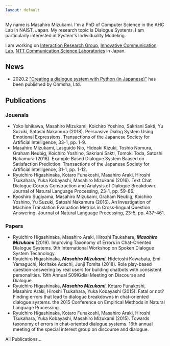 ```yaml
---
layout: default
---
```


My name is Masahiro Mizukami. I'm a PhD of Computer Science in the AHC Lab in NAIST, Japan.
My research topic is Dialogue Systems.
I am particularly interested in System's Individuality Modeling.

I am working on [Interaction Research Group](http://www.kecl.ntt.co.jp/icl/icl/interaction_research.html), [Innovative Communication Lab](http://www.kecl.ntt.co.jp/rps/english/lab_e/nnovative_lab_e.html), [NTT Communication Science Laboratories](http://www.kecl.ntt.co.jp/english/index.html) in Japan.

## News
- 2020.2	["Creating a dialogue system with Python (in Japanese)"](https://www.ohmsha.co.jp/book/9784274224799/) has been published by Ohmsha, Ltd.


## Publications

### Jouenals

- Yoko Ishikawa, Masahiro Mizukami, Koichiro Yoshino, Sakriani Sakti, Yu Suzuki, Satoshi Nakamura (2018). Persuasive Dialog System Using Emotional Expressions. Transactions of the Japanese Society for Artificial Intelligence, 33-1, pp. 1-9.
- Masahiro Mizukami, Lasguido Nio, Hideaki Kizuki, Toshio Nomura, Graham Neubig, Koichiro Yoshino, Sakriani Sakti, Tomoki Toda, Satoshi Nakamura (2016). Example Based Dialogue System Baased on Satisfaction Prediction. Transactions of the Japanese Society for Artificial Intelligence, 31-1, pp. 1-12.
- Ryuichiro Higashinaka, Kotaro Funakoshi, Masahiro Araki, Hiroshi Tsukahara, Yuka Kobayashi, Masahiro Mizukami (2016). Text Chat Dialogue Corpus Construction and Analysis of Dialogue Breakdown. Journal of Natural Language Processing, 23-1, pp. 59-86.
- Kyoshiro Sugiyama, Masahiro Mizukami, Graham Neubig, Koichiro Yoshino, Yu Suzuki, Satoshi Nakamura (2016). An Investigation of Machine Translation Evaluation Metrics in Cross-lingual Question Answering. Journal of Natural Language Processing, 23-5, pp. 437-461.



### Papers

- Ryuichiro Higashinaka, Masahiro Araki, Hiroshi Tsukahara, ___Masahiro Mizukami___ (2019). Improving Taxonomy of Errors in Chat-Oriented Dialogue Systems. 9th International Workshop on Spoken Dialogue System Technology.
- Ryuichiro Higashinaka, ___Masahiro Mizukami___, Hidetoshi Kawabata, Emi Yamaguchi, Noritake Adachi, Junji Tomita (2018). Role play-based question-answering by real users for building chatbots with consistent personalities. 19th Annual S09IGdial Meeting on Discourse and Dialogue.
- Ryuichiro Higashinaka, ___Masahiro Mizukami___, Kotaro Funakoshi, Masahiro Araki, Hiroshi Tsukahara, Yuka Kobayashi (2015). Fatal or not? Finding errors that lead to dialogue breakdowns in chat-oriented dialogue systems. the 2015 Conference on Empirical Methods in Natural Language Processing.
- Ryuichiro Higashinaka, Kotaro Funakoshi, Masahiro Araki, Hiroshi Tsukahara, Yuka Kobayashi, Masahiro Mizukami (2015). Towards taxonomy of errors in chat-oriented dialogue systems. 16th annual meeting of the special interest group on discourse and dialogue.

All Publications...


